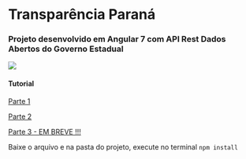 # Transparência Paraná

### Projeto desenvolvido em Angular 7 com API Rest Dados Abertos do Governo Estadual 

[![](https://cdn-images-1.medium.com/max/720/0*_EfOoiLpbmDJG78w)](https://cdn-images-1.medium.com/max/720/0*_EfOoiLpbmDJG78w)






#### Tutorial 
[Parte 1]( https://medium.com/@kheronn.machado/aplicacao-angular7-dados-abertos-part1-ba6b87573f86 )

[Parte 2]( https://medium.com/@kheronn.machado/aplicacao-angular7-dados-abertos-part2-9d55a19ecfbf )

[Parte 3 - EM BREVE !!!](  )



Baixe o arquivo e na pasta do projeto, execute no terminal
`npm install`
